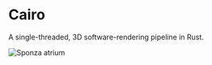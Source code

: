# Cairo

A single-threaded, 3D software-rendering pipeline in Rust.

![Sponza atrium](https://media.githubusercontent.com/media/MichaelZalla/cairo/refs/heads/main/assets/readme/Sponza-2024-10-25.png)
